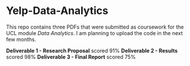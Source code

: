 # Yelp-Data-Analytics

This repo contains three PDFs that were submitted as coursework for the UCL module _Data Analytics_. I am planning to upload the code in the next few months.

__Deliverable 1 - Research Proposal__ scored 91%
__Deliverable 2 - Results__ scored 98%
__Deliverable 3 - Final Report__ scored 75%
